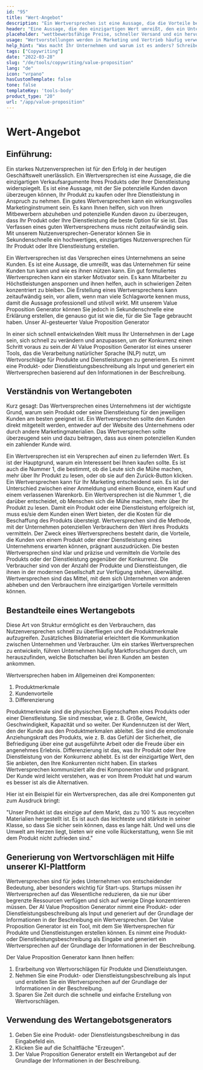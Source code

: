 ```yaml
---
id: "95"
title: "Wert-Angebot"
description: "Ein Wertversprechen ist eine Aussage, die die Vorteile beschreibt, die ein Unternehmen seinen Kunden bietet. Es ist eine Aussage darüber, was das Unternehmen für seine Kunden tun kann, und wird oft als Mittel verwendet, um ein Unternehmen von einem anderen zu unterscheiden."
header: "Eine Aussage, die den einzigartigen Wert umreißt, den ein Unternehmen seinen Kunden bietet."
placeholder: "wettbewerbsfähige Preise, schneller Versand und ein hervorragender Kundenservice."
usage: "Wertvorstellungen werden in Marketing und Vertrieb häufig verwendet, um zu vermitteln, was ein Unternehmen tut und warum es sich von anderen unterscheidet. Der folgende Generator kann Ihnen dabei helfen, eine stilistische Wertvorstellung zu entwerfen und zu entwickeln, die eng auf Ihre Marke abgestimmt ist"
help_hint: "Was macht Ihr Unternehmen und warum ist es anders? Schreiben Sie es auf, und wir machen daraus eine Value Proposition."
tags: ["Copywriting"]
date: "2022-03-28"
slug: "/de/tools/copywriting/value-proposition"
lang: "de"
icon: "vrpano"
hasCustomTemplate: false
tone: false
templateKey: 'tools-body'
product_type: "20"
url: "/app/value-proposition"
---
```


# Wert-Angebot

## Einführung:

Ein starkes Nutzenversprechen ist für den Erfolg in der heutigen Geschäftswelt unerlässlich. Ein Wertversprechen ist eine Aussage, die die einzigartigen Verkaufsargumente Ihres Produkts oder Ihrer Dienstleistung widerspiegelt. Es ist eine Aussage, mit der Sie potenzielle Kunden davon überzeugen können, Ihr Produkt zu kaufen oder Ihre Dienstleistung in Anspruch zu nehmen. Ein gutes Wertversprechen kann ein wirkungsvolles Marketinginstrument sein. Es kann Ihnen helfen, sich von Ihren Mitbewerbern abzuheben und potenzielle Kunden davon zu überzeugen, dass Ihr Produkt oder Ihre Dienstleistung die beste Option für sie ist. Das Verfassen eines guten Wertversprechens muss nicht zeitaufwändig sein. Mit unserem Nutzenversprechen-Generator können Sie in Sekundenschnelle ein hochwertiges, einzigartiges Nutzenversprechen für Ihr Produkt oder Ihre Dienstleistung erstellen.

Ein Wertversprechen ist das Versprechen eines Unternehmens an seine Kunden. Es ist eine Aussage, die umreißt, was das Unternehmen für seine Kunden tun kann und wie es ihnen nützen kann. Ein gut formuliertes Wertversprechen kann ein starker Motivator sein. Es kann Mitarbeiter zu Höchstleistungen anspornen und ihnen helfen, auch in schwierigen Zeiten konzentriert zu bleiben. Die Erstellung eines Wertversprechens kann zeitaufwändig sein, vor allem, wenn man viele Schlagworte kennen muss, damit die Aussage professionell und stilvoll wirkt. Mit unserem Value Proposition Generator können Sie jedoch in Sekundenschnelle eine Erklärung erstellen, die genauso gut ist wie die, für die Sie Tage gebraucht haben. Unser AI-gesteuerter Value Proposition Generator

In einer sich schnell entwickelnden Welt muss Ihr Unternehmen in der Lage sein, sich schnell zu verändern und anzupassen, um der Konkurrenz einen Schritt voraus zu sein.der AI Value Proposition Generator ist eines unserer Tools, das die Verarbeitung natürlicher Sprache (NLP) nutzt, um Wertvorschläge für Produkte und Dienstleistungen zu generieren. Es nimmt eine Produkt- oder Dienstleistungsbeschreibung als Input und generiert ein Wertversprechen basierend auf den Informationen in der Beschreibung.

## Verständnis von Wertangeboten

Kurz gesagt: Das Wertversprechen eines Unternehmens ist der wichtigste Grund, warum sein Produkt oder seine Dienstleistung für den jeweiligen Kunden am besten geeignet ist. Ein Wertversprechen sollte den Kunden direkt mitgeteilt werden, entweder auf der Website des Unternehmens oder durch andere Marketingmaterialien. Das Wertversprechen sollte überzeugend sein und dazu beitragen, dass aus einem potenziellen Kunden ein zahlender Kunde wird.

Ein Wertversprechen ist ein Versprechen auf einen zu liefernden Wert. Es ist der Hauptgrund, warum ein Interessent bei Ihnen kaufen sollte. Es ist auch die Nummer 1, die bestimmt, ob die Leute sich die Mühe machen, mehr über Ihr Produkt zu lesen, oder ob sie auf den Zurück-Button klicken.
Ein Wertversprechen kann für Ihr Marketing entscheidend sein. Es ist der Unterschied zwischen einer Anmeldung und einem Bounce, einem Kauf und einem verlassenen Warenkorb. Ein Wertversprechen ist die Nummer 1, die darüber entscheidet, ob Menschen sich die Mühe machen, mehr über Ihr Produkt zu lesen.
Damit ein Produkt oder eine Dienstleistung erfolgreich ist, muss es/sie dem Kunden einen Wert bieten, der die Kosten für die Beschaffung des Produkts übersteigt. Wertversprechen sind die Methode, mit der Unternehmen potenziellen Verbrauchern den Wert ihres Produkts vermitteln. Der Zweck eines Wertversprechens besteht darin, die Vorteile, die Kunden von einem Produkt oder einer Dienstleistung eines Unternehmens erwarten können, prägnant auszudrücken.
Die besten Wertversprechen sind klar und präzise und vermitteln die Vorteile des Produkts oder der Dienstleistung gegenüber der Konkurrenz. Die Verbraucher sind von der Anzahl der Produkte und Dienstleistungen, die ihnen in der modernen Gesellschaft zur Verfügung stehen, überwältigt. Wertversprechen sind das Mittel, mit dem sich Unternehmen von anderen abheben und den Verbrauchern ihre einzigartigen Vorteile vermitteln können.

## Bestandteile eines Wertangebots

Diese Art von Struktur ermöglicht es den Verbrauchern, das Nutzenversprechen schnell zu überfliegen und die Produktmerkmale aufzugreifen. Zusätzliches Bildmaterial erleichtert die Kommunikation zwischen Unternehmen und Verbraucher. Um ein starkes Wertversprechen zu entwickeln, führen Unternehmen häufig Marktforschungen durch, um herauszufinden, welche Botschaften bei ihren Kunden am besten ankommen.

Wertversprechen haben im Allgemeinen drei Komponenten:

1. Produktmerkmale
2. Kundenvorteile
3. Differenzierung

Produktmerkmale sind die physischen Eigenschaften eines Produkts oder einer Dienstleistung. Sie sind messbar, wie z. B. Größe, Gewicht, Geschwindigkeit, Kapazität und so weiter. Der Kundennutzen ist der Wert, den der Kunde aus den Produktmerkmalen ableitet. Sie sind die emotionale Anziehungskraft des Produkts, wie z. B. das Gefühl der Sicherheit, die Befriedigung über eine gut ausgeführte Arbeit oder die Freude über ein angenehmes Erlebnis. Differenzierung ist das, was Ihr Produkt oder Ihre Dienstleistung von der Konkurrenz abhebt. Es ist der einzigartige Wert, den Sie anbieten, den Ihre Konkurrenten nicht haben.
Ein starkes Wertversprechen kommuniziert alle drei Komponenten klar und prägnant. Der Kunde wird leicht verstehen, was er von Ihrem Produkt hat und warum es besser ist als die Alternativen.

Hier ist ein Beispiel für ein Wertversprechen, das alle drei Komponenten gut zum Ausdruck bringt:

"Unser Produkt ist das einzige auf dem Markt, das zu 100 % aus recycelten Materialien hergestellt ist. Es ist auch das leichteste und stärkste in seiner Klasse, so dass Sie sicher sein können, dass es lange hält. Und weil uns die Umwelt am Herzen liegt, bieten wir eine volle Rückerstattung, wenn Sie mit dem Produkt nicht zufrieden sind."

## Generierung von Wertvorschlägen mit Hilfe unserer KI-Plattform

Wertversprechen sind für jedes Unternehmen von entscheidender Bedeutung, aber besonders wichtig für Start-ups. Startups müssen ihr Wertversprechen auf das Wesentliche reduzieren, da sie nur über begrenzte Ressourcen verfügen und sich auf wenige Dinge konzentrieren müssen. Der AI Value Proposition Generator nimmt eine Produkt- oder Dienstleistungsbeschreibung als Input und generiert auf der Grundlage der Informationen in der Beschreibung ein Wertversprechen.
Der Value Proposition Generator ist ein Tool, mit dem Sie Wertversprechen für Produkte und Dienstleistungen erstellen können. Es nimmt eine Produkt- oder Dienstleistungsbeschreibung als Eingabe und generiert ein Wertversprechen auf der Grundlage der Informationen in der Beschreibung.

Der Value Proposition Generator kann Ihnen helfen:

1. Erarbeitung von Wertvorschlägen für Produkte und Dienstleistungen.
2. Nehmen Sie eine Produkt- oder Dienstleistungsbeschreibung als Input und erstellen Sie ein Wertversprechen auf der Grundlage der Informationen in der Beschreibung.
3. Sparen Sie Zeit durch die schnelle und einfache Erstellung von Wertvorschlägen.

## Verwendung des Wertangebotsgenerators

1. Geben Sie eine Produkt- oder Dienstleistungsbeschreibung in das Eingabefeld ein.
2. Klicken Sie auf die Schaltfläche "Erzeugen".
3. Der Value Proposition Generator erstellt ein Wertangebot auf der Grundlage der Informationen in der Beschreibung.
